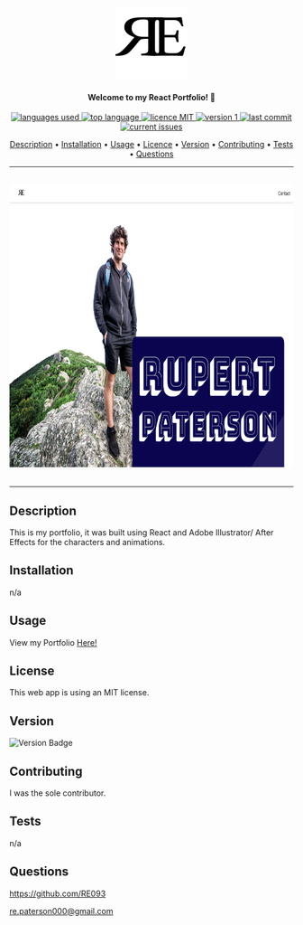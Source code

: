 <br>
  <div align="center">
  <a href="https://github.com/RE093"><img src="./src/assets/RE.png" height="128" width="128" alt="RE"></a>
  </div>

<h4 align="center">Welcome to my React Portfolio! 👋</h4>

<p align="center">
    <a href="#">
    <img src="https://img.shields.io/github/languages/count/RE093/RE093.github.io"
         alt="languages used">
    <a href="#">
    <img src="https://img.shields.io/github/languages/top/RE093/RE093.github.io"
         alt="top language">
    <a href="#">
    <img src="https://img.shields.io/badge/license-mit-blue"
         alt="licence MIT">
    <a href="#">
    <img src="https://img.shields.io/badge/version-1.0-red"
         alt="version 1">
        <a href="#">
    <img src="https://img.shields.io/github/last-commit/RE093/RE093.github.io"
         alt="last commit">
        <a href="#">
    <img src="https://img.shields.io/github/issues-raw/RE093/RE093.github.io"
         alt="current issues">
        <a href="#">
    <!-- <img src="https://img.shields.io/github/repo-size/RE093/RE093.github.io"
         alt="repo size"> -->
</p>
      
<p align="center">
  <a href="#Description">Description</a> •
  <a href="#Installation">Installation</a> •
  <a href="#Usage">Usage</a> •
  <a href="#Licence">Licence</a> •
  <a href="#Version">Version</a> •
  <a href="#Contributing">Contributing</a> •
  <a href="#Tests">Tests</a> •
  <a href="#Questions">Questions</a>
</p>

<hr>
<br>
  <div align="center">
  <a href="https://github.com/RE093"><img src="./src/assets/homepage.png" height="500" alt="Homepage"></a>
  </div>
<br>
<hr>

## Description

This is my portfolio, it was built using React and Adobe Illustrator/ After Effects for the characters and animations.

## Installation

n/a

## Usage

View my Portfolio <a href="https://re093.github.io/">Here!</a>

## License

This web app is  using an MIT license.

## Version

![Version Badge](https://img.shields.io/badge/version-1.0-red)

## Contributing

I was the sole contributor.

## Tests

n/a

## Questions

https://github.com/RE093

re.paterson000@gmail.com
